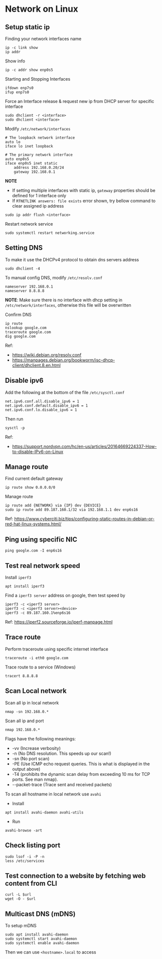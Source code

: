# Network on Linux

## Setup static ip

Finding your network interfaces name
```
ip -c link show
ip addr
```
Show info
```
ip -c addr show enp0s5
```
Starting and Stopping Interfaces
```
ifdown enp7s0
ifup enp7s0
```
Force an Interface release & request new ip from DHCP server for specific interface
```
sudo dhclient -r <interface>
sudo dhclient <interface>
```
Modify `/etc/network/interfaces`
```
# The loopback network interface
auto lo
iface lo inet loopback

# The primary network interface
auto enp0s5
iface enp0s5 inet static
    address 192.168.0.20/24
    gateway 192.168.0.1
```
**NOTE** 
- If setting multiple interfaces with static ip, `gateway` properties should be defined for 1 interface only 
- If `RTNETLINK answers: file exists` error shown, try bellow command to clear assigned ip address
```
sudo ip addr flush <interface>
```
Restart network service
```
sudo systemctl restart networking.service
```
## Setting DNS
To make it use the DHCPv4 protocol to obtain dns servers address
```
sudo dhclient -4
```
To manual config DNS, modify `/etc/resolv.conf`
```
nameserver 192.168.0.1
nameserver 8.8.8.8
```
**NOTE**: Make sure there is no interface with dhcp setting in `/etc/network/interfaces`, otherwise this file will be overwritten 

Confirm DNS
```
ip route
nslookup google.com
traceroute google.com
dig google.com
```
Ref:
- https://wiki.debian.org/resolv.conf
- https://manpages.debian.org/bookworm/isc-dhcp-client/dhclient.8.en.html

## Disable ipv6
 
Add the following at the bottom of the file `/etc/sysctl.conf`
```
net.ipv6.conf.all.disable_ipv6 = 1
net.ipv6.conf.default.disable_ipv6 = 1
net.ipv6.conf.lo.disable_ipv6 = 1
```
Then run
```
sysctl -p
```
Ref:
- https://support.nordvpn.com/hc/en-us/articles/20164669224337-How-to-disable-IPv6-on-Linux

## Manage route

Find current default gateway
```
ip route show 0.0.0.0/0
```
Manage route
```
ip route add {NETWORK} via {IP} dev {DEVICE}
sudo ip route add 89.187.160.1/32 via 192.168.1.1 dev enp6s16
```
Ref: https://www.cyberciti.biz/tips/configuring-static-routes-in-debian-or-red-hat-linux-systems.html/

## Ping using specific NIC
```
ping google.com -I enp6s16
```
## Test real network speed

Install `iperf3`
```
apt install iperf3
```
Find a `iperf3 server` address on google, then test speed by
```
iperf3 -c <iperf3 server>
iperf3 -c <iperf3 server><device>
iperf3 -c 89.187.160.1%enp6s16
```
Ref: https://iperf2.sourceforge.io/iperf-manpage.html

## Trace route
  
Perform traceroute using specific internet interface
```
traceroute -i eth0 google.com
```
Trace route to a service (Windows)
```
tracert 8.8.8.8
```
## Scan Local network

Scan all ip in local network
```
nmap -sn 192.168.0.*
```
Scan all ip and port
```
nmap 192.168.0.*
```
Flags have the following meanings:
- -vv (Increase verbosity)
- -n (No DNS resolution. This speeds up our scan!)
- -sn (No port scan)
- -PE (Use ICMP echo request queries. This is what is displayed in the output above)
- -T4 (prohibits the dynamic scan delay from exceeding 10 ms for TCP ports. See man nmap).
- --packet-trace (Trace sent and received packets)

To scan all hostname in local network use `avahi`

- Install
```
apt install avahi-daemon avahi-utils
```
- Run
```
avahi-browse -art
```
## Check listing port
```
sudo lsof -i -P -n
less /etc/services
```
## Test connection to a website by fetching web content from CLI
```
curl -L $url
wget -O - $url
```
## Multicast DNS (mDNS)
To setup mDNS
```
sudo apt install avahi-daemon
sudo systemctl start avahi-daemon
sudo systemctl enable avahi-daemon
```
Then we can use `<hostname>.local` to access